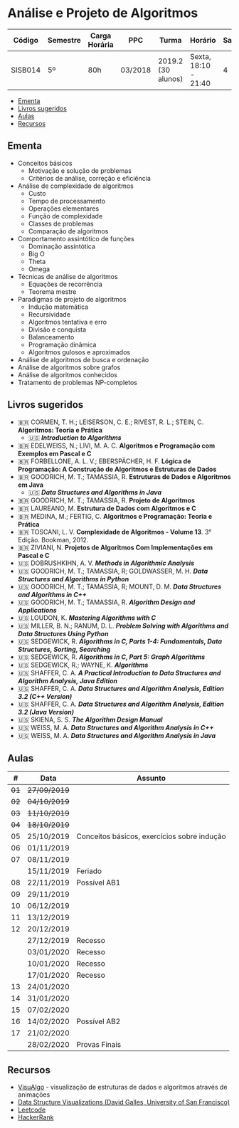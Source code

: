 # Análise e Projeto de Algoritmos

| Código  | Semestre | Carga Horária | PPC     | Turma              | Horário              | Sala |
| ------- | -------- | ------------- | ------- | ------------------ | -------------------- | ---- |
| SISB014 | 5º       | 80h           | 03/2018 | 2019.2 (30 alunos) | Sexta, 18:10 - 21:40 | 4    |

- [Ementa](#ementa)
- [Livros sugeridos](#livros-sugeridos)
- [Aulas](#aulas)
- [Recursos](#recursos)

## Ementa

- Conceitos básicos
  - Motivação e solução de problemas
  - Critérios de análise, correção e eficiência
- Análise de complexidade de algoritmos
  - Custo
  - Tempo de processamento
  - Operações elementares
  - Função de complexidade
  - Classes de problemas
  - Comparação de algoritmos
- Comportamento assintótico de funções
  - Dominação assintótica
  - Big O
  - Theta
  - Omega
- Técnicas de análise de algoritmos
  - Equações de recorrência
  - Teorema mestre
- Paradigmas de projeto de algoritmos
  - Indução matemática
  - Recursividade
  - Algoritmos tentativa e erro
  - Divisão e conquista
  - Balanceamento
  - Programação dinâmica
  - Algoritmos gulosos e aproximados
- Análise de algoritmos de busca e ordenação
- Análise de algoritmos sobre grafos
- Análise de algoritmos conhecidos
- Tratamento de problemas NP-completos

## Livros sugeridos

- :brazil: CORMEN, T. H.; LEISERSON, C. E.; RIVEST, R. L.; STEIN, C. **Algoritmos: Teoria e Prática**
  - :us: ***Introduction to Algorithms***
- :brazil: EDELWEISS, N.; LIVI, M. A. C. **Algoritmos e Programação com Exemplos em Pascal e C**
- :brazil: FORBELLONE, A. L. V.; EBERSPÄCHER, H. F. **Lógica de Programação: A Construção de Algoritmos e Estruturas de Dados**
- :brazil: GOODRICH, M. T.; TAMASSIA, R. **Estruturas de Dados e Algoritmos em Java**
  - :us: ***Data Structures and Algorithms in Java***
- :brazil: GOODRICH, M. T.; TAMASSIA, R. **Projeto de Algoritmos**
- :brazil: LAUREANO, M. **Estrutura de Dados com Algoritmos e C**
- :brazil: MEDINA, M.; FERTIG, C. **Algoritmos e Programação: Teoria e Prática**
- :brazil: TOSCANI, L. V. **Complexidade de Algoritmos - Volume 13**. 3° Edição. Bookman, 2012.
- :brazil: ZIVIANI, N. **Projetos de Algoritmos Com Implementações em Pascal e C**
- :us: DOBRUSHKIHN, A. V. ***Methods in Algorithmic Analysis***
- :us: GOODRICH, M. T.; TAMASSIA, R; GOLDWASSER, M. H. ***Data Structures and Algorithms in Python***
- :us: GOODRICH, M. T.; TAMASSIA, R; MOUNT, D. M. ***Data Structures and Algorithms in C++***
- :us: GOODRICH, M. T.; TAMASSIA, R. ***Algorithm Design and Applications***
- :us: LOUDON, K. ***Mastering Algorithms with C***
- :us: MILLER, B. N.; RANUM, D. L. ***Problem Solving with Algorithms and Data Structures Using Python***
- :us: SEDGEWICK, R. ***Algorithms in C, Parts 1-4: Fundamentals, Data Structures, Sorting, Searching***
- :us: SEDGEWICK, R. ***Algorithms in C, Part 5: Graph Algorithms***
- :us: SEDGEWICK, R.; WAYNE, K. ***Algorithms***
- :us: SHAFFER, C. A. ***A Practical Introduction to Data Structures and Algorithm Analysis, Java Edition***
- :us: SHAFFER, C. A. ***Data Structures and Algorithm Analysis, Edition 3.2 (C++ Version)***
- :us: SHAFFER, C. A. ***Data Structures and Algorithm Analysis, Edition 3.2 (Java Version)***
- :us: SKIENA, S. S. ***The Algorithm Design Manual***
- :us: WEISS, M. A. ***Data Structures and Algorithm Analysis in C++***
- :us: WEISS, M. A. ***Data Structures and Algorithm Analysis in Java***

## Aulas

| #      | Data           | Assunto                                     |
| ------ | -------------- | ------------------------------------------- |
| ~~01~~ | ~~27/09/2019~~ |                                             |
| ~~02~~ | ~~04/10/2019~~ |                                             |
| ~~03~~ | ~~11/10/2019~~ |                                             |
| ~~04~~ | ~~18/10/2019~~ |                                             |
| 05     | 25/10/2019     | Conceitos básicos, exercícios sobre indução |
| 06     | 01/11/2019     |                                             |
| 07     | 08/11/2019     |                                             |
|        | 15/11/2019     | Feriado                                     |
| 08     | 22/11/2019     | Possível AB1                                |
| 09     | 29/11/2019     |                                             |
| 10     | 06/12/2019     |                                             |
| 11     | 13/12/2019     |                                             |
| 12     | 20/12/2019     |                                             |
|        | 27/12/2019     | Recesso                                     |
|        | 03/01/2020     | Recesso                                     |
|        | 10/01/2020     | Recesso                                     |
|        | 17/01/2020     | Recesso                                     |
| 13     | 24/01/2020     |                                             |
| 14     | 31/01/2020     |                                             |
| 15     | 07/02/2020     |                                             |
| 16     | 14/02/2020     | Possível AB2                                |
| 17     | 21/02/2020     |                                             |
|        | 28/02/2020     | Provas Finais                               |

## Recursos

- [VisuAlgo](https://visualgo.net/en) - visualização de estruturas de dados e algoritmos através de animações
- [Data Structure Visualizations (David Galles, University of San Francisco)](https://www.cs.usfca.edu/~galles/visualization/Algorithms.html)
- [Leetcode](https://leetcode.com/)
- [HackerRank](https://www.hackerrank.com/)
